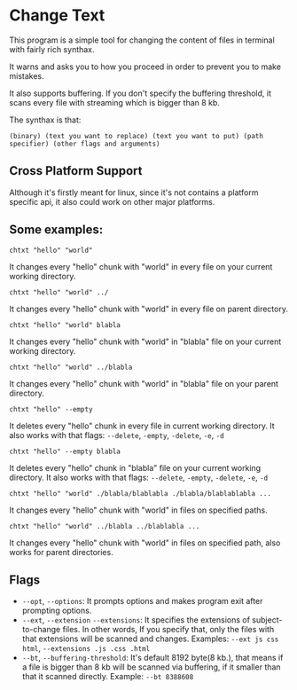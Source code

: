 # Change Text

This program is a simple tool for changing the content of files in terminal with fairly rich synthax.

It warns and asks you to how you proceed in order to prevent you to make mistakes.

It also supports buffering. If you don't specify the buffering threshold, it scans every file with streaming which is bigger than 8 kb.

The synthax is that:

`(binary) (text you want to replace) (text you want to put) (path specifier) (other flags and arguments)`

## Cross Platform Support

Although it's firstly meant for linux, since it's not contains a platform specific api, it also could work on other major platforms.

## Some examples:

`chtxt "hello" "world"`

It changes every "hello" chunk with "world" in every file on your current working directory.

`chtxt "hello" "world" ../`

It changes every "hello" chunk with "world" in every file on parent directory.

`chtxt "hello" "world" blabla`

It changes every "hello" chunk with "world" in "blabla" file on your current working directory.

`chtxt "hello" "world" ../blabla`

It changes every "hello" chunk with "world" in "blabla" file on your parent directory.

`chtxt "hello" --empty`

It deletes every "hello" chunk in every file in current working directory. It also works with that flags: `--delete`, `-empty`, `-delete`, `-e`, `-d`

`chtxt "hello" --empty blabla`

It deletes every "hello" chunk in "blabla" file on your current working directory. It also works with that flags: `--delete`, `-empty`, `-delete`, `-e`, `-d`

`chtxt "hello" "world" ./blabla/blablabla ./blabla/blablablabla ...`

It changes every "hello" chunk with "world" in files on specified paths.

`chtxt "hello" "world" ../blabla ../blablabla ...`

It changes every "hello" chunk with "world" in files on specified path, also works for parent directories.

## Flags

- `--opt`, `--options`: It prompts options and makes program exit after prompting options.
- `--ext`, `--extension` `--extensions`: It specifies the extensions of subject-to-change files. In other words, If you specify that, only the files with that extensions will be scanned and changes. Examples: `--ext js css html`, `--extensions .js .css .html`
- `--bt`, `--buffering-threshold`: It's default 8192 byte(8 kb.), that means if a file is bigger than 8 kb will be scanned via buffering, if it smaller than that it scanned directly. Example: `--bt 8388608`
